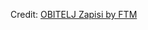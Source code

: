 <div id="observablehq-3af4edf3"></div>
<p>Credit: <a href="https://observablehq.com/d/50c3ea95248bfea1">OBITELJ Zapisi by FTM</a></p>

<link rel="stylesheet" href="https://cdn.jsdelivr.net/npm/@observablehq/inspector@5/dist/inspector.css">
<script type="module">
import {Runtime, Inspector} from "https://cdn.jsdelivr.net/npm/@observablehq/runtime@5/dist/runtime.js";
import define from "https://api.observablehq.com/d/50c3ea95248bfea1.js?";
new Runtime().module(define, Inspector.into("#observablehq-3af4edf3"));
</script>
